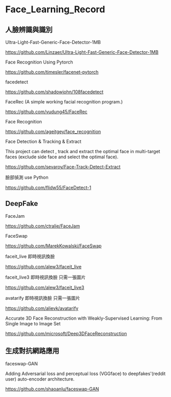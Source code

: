 # Face_Learning_Record

## 人臉辨識與識別

Ultra-Light-Fast-Generic-Face-Detector-1MB

https://github.com/Linzaer/Ultra-Light-Fast-Generic-Face-Detector-1MB

Face Recognition Using Pytorch 

https://github.com/timesler/facenet-pytorch

facedetect

https://github.com/shadowjohn/108facedetect

FaceRec (A simple working facial recognition program.)

https://github.com/vudung45/FaceRec

Face Recognition

https://github.com/ageitgey/face_recognition

Face Detection & Tracking & Extract

This project can detect , track and extract the optimal face in multi-target faces (exclude side face and select the optimal face).

https://github.com/sevaroy/Face-Track-Detect-Extract

臉部偵測 use Python

https://github.com/flidw55/FaceDetect-1

## DeepFake

FaceJam

https://github.com/ctralie/FaceJam

FaceSwap

https://github.com/MarekKowalski/FaceSwap

faceit_live 即時視訊換臉

https://github.com/alew3/faceit_live

faceit_live3 即時視訊換臉 只需一張圖片

https://github.com/alew3/faceit_live3

avatarify 即時視訊換臉 只需一張圖片

https://github.com/alievk/avatarify

Accurate 3D Face Reconstruction with Weakly-Supervised Learning: From Single Image to Image Set

https://github.com/microsoft/Deep3DFaceReconstruction

## 生成對抗網路應用

faceswap-GAN

Adding Adversarial loss and perceptual loss (VGGface) to deepfakes'(reddit user) auto-encoder architecture.

https://github.com/shaoanlu/faceswap-GAN

